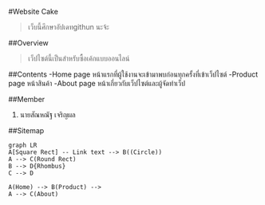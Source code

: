 #Website Cake 
>เว็บนี้ศึกษาอัปเดทgithun นะจ้ะ

##Overview
>เว็ปไซต์นี้เป็นสำหรับซื้อเค้กแบบออนไลน์

##Contents
-Home page
หน้าแรกที่ผู้ใช้งานจะเข้ามาพบก่อนทุกครั้งที่เข้าเว็ปไซต์
-Product page
หน้าสินค้า
-About page
หน้าเกี่ยวกับเว็ปไซต์และผู้จัดทำเว็ป

##Member

 1. นายสัณหณัฐ เจริญผล 


##Sitemap
```mermaid
graph LR
A[Square Rect] -- Link text --> B((Circle))
A --> C(Round Rect)
B --> D{Rhombus}
C --> D

A(Home) --> B(Product) --> 
A --> C(About)
